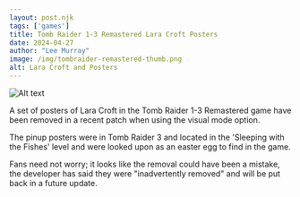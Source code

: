 ```yaml
---
layout: post.njk 
tags: ['games']
title: Tomb Raider 1-3 Remastered Lara Croft Posters
date: 2024-04-27
author: "Lee Murray"
image: /img/tombraider-remastered-thumb.png
alt: Lara Croft and Posters
---
```



![Alt text](/img/tombraider-1-3-remastered.png "a title")

A set of posters of Lara Croft in the Tomb Raider 1-3 Remastered game have been removed in a recent patch when using the visual mode option.

The pinup posters were in Tomb Raider 3 and located in the 'Sleeping with the Fishes' level and were looked upon as an easter egg to find in the game.

Fans need not worry; it looks like the removal could have been a mistake, the developer has said they were "inadvertently removed" and will be put back in a future update.



